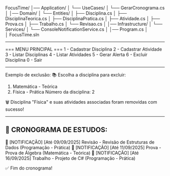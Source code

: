 FocusTime/
│── Application/
│   └── UseCases/
│       └── GerarCronograma.cs
│
│── Domain/
│   └── Entities/
│       ├── Disciplina.cs
│       ├── DisciplinaTeorica.cs
│       ├── DisciplinaPratica.cs
│       ├── Atividade.cs
│       ├── Prova.cs
│       ├── Trabalho.cs
│       └── Revisao.cs
│
│── Infrastructure/
│   └── Services/
│       └── ConsoleNotificationService.cs
│
│── Program.cs
│    
│
FocusTime.sln

-----------------------------------------------------

=== MENU PRINCIPAL ===
1 - Cadastrar Disciplina
2 - Cadastrar Atividade
3 - Listar Disciplinas
4 - Listar Atividades
5 - Gerar Alerta
6 - Excluir Disciplina
0 - Sair

-----------------------------------------------------

Exemplo de exclusão:
📚 Escolha a disciplina para excluir:
1. Matemática - Teórica
2. Física - Prática
Número da disciplina: 2

🗑️ Disciplina "Física" e suas atividades associadas foram removidas com sucesso!

-----------------------------------------------------

📅 CRONOGRAMA DE ESTUDOS:
----------------------------------------
🔔 [NOTIFICAÇÃO] [Até 09/09/2025] Revisão - Revisão de Estruturas de Dados (Programação - Prática)
🔔 [NOTIFICAÇÃO] [Até 11/09/2025] Prova - Prova de Álgebra (Matemática - Teórica)
🔔 [NOTIFICAÇÃO] [Até 16/09/2025] Trabalho - Projeto de C# (Programação - Prática)

✅ Fim do cronograma!
